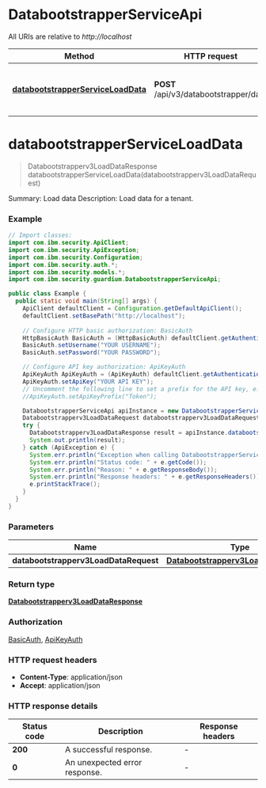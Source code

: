 # DatabootstrapperServiceApi

All URIs are relative to *http://localhost*

| Method | HTTP request | Description |
|------------- | ------------- | -------------|
| [**databootstrapperServiceLoadData**](DatabootstrapperServiceApi.md#databootstrapperServiceLoadData) | **POST** /api/v3/databootstrapper/data | Summary: Load data Description: Load data for a tenant. |


<a id="databootstrapperServiceLoadData"></a>
# **databootstrapperServiceLoadData**
> Databootstrapperv3LoadDataResponse databootstrapperServiceLoadData(databootstrapperv3LoadDataRequest)

Summary: Load data Description: Load data for a tenant.

### Example
```java
// Import classes:
import com.ibm.security.ApiClient;
import com.ibm.security.ApiException;
import com.ibm.security.Configuration;
import com.ibm.security.auth.*;
import com.ibm.security.models.*;
import com.ibm.security.guardium.DatabootstrapperServiceApi;

public class Example {
  public static void main(String[] args) {
    ApiClient defaultClient = Configuration.getDefaultApiClient();
    defaultClient.setBasePath("http://localhost");
    
    // Configure HTTP basic authorization: BasicAuth
    HttpBasicAuth BasicAuth = (HttpBasicAuth) defaultClient.getAuthentication("BasicAuth");
    BasicAuth.setUsername("YOUR USERNAME");
    BasicAuth.setPassword("YOUR PASSWORD");

    // Configure API key authorization: ApiKeyAuth
    ApiKeyAuth ApiKeyAuth = (ApiKeyAuth) defaultClient.getAuthentication("ApiKeyAuth");
    ApiKeyAuth.setApiKey("YOUR API KEY");
    // Uncomment the following line to set a prefix for the API key, e.g. "Token" (defaults to null)
    //ApiKeyAuth.setApiKeyPrefix("Token");

    DatabootstrapperServiceApi apiInstance = new DatabootstrapperServiceApi(defaultClient);
    Databootstrapperv3LoadDataRequest databootstrapperv3LoadDataRequest = new Databootstrapperv3LoadDataRequest(); // Databootstrapperv3LoadDataRequest | 
    try {
      Databootstrapperv3LoadDataResponse result = apiInstance.databootstrapperServiceLoadData(databootstrapperv3LoadDataRequest);
      System.out.println(result);
    } catch (ApiException e) {
      System.err.println("Exception when calling DatabootstrapperServiceApi#databootstrapperServiceLoadData");
      System.err.println("Status code: " + e.getCode());
      System.err.println("Reason: " + e.getResponseBody());
      System.err.println("Response headers: " + e.getResponseHeaders());
      e.printStackTrace();
    }
  }
}
```

### Parameters

| Name | Type | Description  | Notes |
|------------- | ------------- | ------------- | -------------|
| **databootstrapperv3LoadDataRequest** | [**Databootstrapperv3LoadDataRequest**](Databootstrapperv3LoadDataRequest.md)|  | |

### Return type

[**Databootstrapperv3LoadDataResponse**](Databootstrapperv3LoadDataResponse.md)

### Authorization

[BasicAuth](../README.md#BasicAuth), [ApiKeyAuth](../README.md#ApiKeyAuth)

### HTTP request headers

 - **Content-Type**: application/json
 - **Accept**: application/json

### HTTP response details
| Status code | Description | Response headers |
|-------------|-------------|------------------|
| **200** | A successful response. |  -  |
| **0** | An unexpected error response. |  -  |

